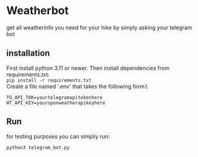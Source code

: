 # Weatherbot
get all weatherinfo you need for your hike by simply asking your telegram bot

## installation
First install python 3.11 or newer. Then install dependencies from requirements.txt:\
`pip install -r requirements.txt`\
Create a file named '.env' that takes the following form:\
```
TG_API_TOK=yourtelegramapitokenhere
WT_API_KEY=youropenweatherapikeyhere
```


## Run
for testing purposes you can simpliy run:
```
python3 telegram_bot.py
```
